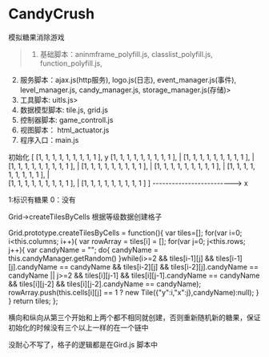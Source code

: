 # CandyCrush
模拟糖果消除游戏
> 1. 基础脚本：aninmframe_polyfill.js, classlist_polyfill.js, function_polyfill.js,
2. 服务脚本：ajax.js(http服务), logo.js(日志),  event_manager.js(事件), level_manager.js, candy_manager.js, storage_manager.js(存储)> 
3. 工具脚本: uitls.js> 
4. 数据模型脚本: tile.js, grid.js
5. 控制器脚本: game_controll.js
6. 视图脚本： html_actuator.js
7. 程序入口：main.js

初始化
[ [1, 1, 1, 1, 1, 1, 1, 1, 1 ],                              y
  [1, 1, 1, 1, 1, 1, 1, 1, 1 ],                              | 
  [1, 1, 1, 1, 1, 1, 1, 1, 1 ],                              |
  [1, 1, 1, 1, 1, 1, 1, 1, 1 ],                              |
  [1, 1, 1, 1, 1, 1, 1, 1, 1 ],                              |
  [1, 1, 1, 1, 1, 1, 1, 1, 1 ],                              |
  [1, 1, 1, 1, 1, 1, 1, 1, 1 ],                              |     
  [1, 1, 1, 1, 1, 1, 1, 1, 1 ],                              | 
  [1, 1, 1, 1, 1, 1, 1, 1, 1 ] ]   -------------------------> x
  
  1:标识有糖果 0：没有
  
  Grid->createTilesByCells 根据等级数据创建格子
  
  Grid.prototype.createTilesByCells = function(){
    var tiles=[];
    for(var i=0; i<this.columns; i++){
        var rowArray = tiles[i] = [];
        for(var j=0; j<this.rows; j++){
            var candyName = "";
            do{
                candyName = this.candyManager.getRandom()
            }while(i>=2 && tiles[i-1][j] && tiles[i-1][j].candyName == candyName && tiles[i-2][j] && tiles[i-2][j].candyName == candyName
                || j>=2 && tiles[i][j-1] && tiles[i][j-1].candyName == candyName && tiles[i][j-2] && tiles[i][j-2].candyName == candyName);
            rowArray.push(this.cells[i][j] == 1 ? new Tile({"y":i,"x":j},candyName):null);
        }
    }
    return tiles;
};

横向和纵向从第三个开始和上两个都不相同就创建，否则重新随机新的糖果，保证初始化的时候没有三个以上一样的在一个链中

没耐心不写了，格子的逻辑都是在Gird.js 脚本中
